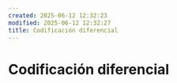```yaml
---
created: 2025-06-12 12:32:23
modified: 2025-06-12 12:32:27
title: Codificación diferencial
---
```

# Codificación diferencial

